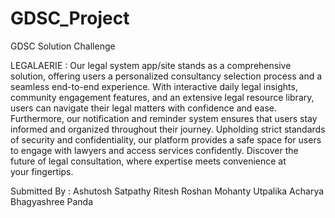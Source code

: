 # GDSC_Project
GDSC Solution Challenge 

LEGALAERIE :
Our legal system app/site stands as a comprehensive solution, offering users a personalized consultancy selection process and a seamless end-to-end experience. With interactive daily legal insights, community engagement features, and an extensive legal resource library, users can navigate their legal matters with confidence and ease. Furthermore, our notification and reminder system ensures that users stay informed and organized throughout their journey. Upholding strict standards of security and confidentiality, our platform provides a safe space for users to engage with lawyers and access services confidently. Discover the future of legal consultation, where expertise meets convenience at your fingertips.

Submitted By :
Ashutosh Satpathy
Ritesh Roshan Mohanty
Utpalika Acharya
Bhagyashree Panda 

